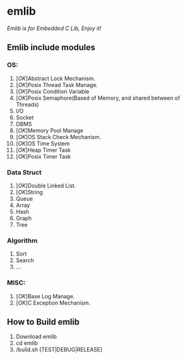 # emlib

*Emlib is for Embedded C Lib, Enjoy it!*

## Emlib include modules

### OS:
1. [*OK*]Abstract Lock Mechanism.
2. [*OK*]Posix Thread Task Manage.
3. [*OK*]Posix Condition Variable
4. [*OK*]Posix Semaphore(Based of Memory, and shared between of Threads)
5. I/O
6. Socket
7. DBMS 
8. [*OK*]Memory Pool Manage 
9. [*OK*]OS Stack Check Mechanism.
10. [*OK*]OS Time System
11. [*OK*]Heap Timer Task
12. [*OK*]Posix Timer Task

### Data Struct 
1. [*OK*]Double Linked List.
2. [*OK*]String
3. Queue
4. Array
5. Hash
6. Graph
7. Tree

### Algorithm
1. Sort
2. Search
3. ...

### MISC:
1. [*OK*]Base Log Manage.
2. [*OK*]C Exception Mechanism.

## How to Build emlib
1. Download emlib
2. cd emlib
3. /build.sh [TEST|DEBUG|RELEASE]

